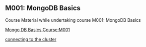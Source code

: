 ## M001: MongoDB Basics

Course Material while undertaking course M001: MongoDB Basics

[Mongo DB Basics Course:M001](https://university.mongodb.com/courses/M001/about)

[connecting to the cluster](mongo "mongodb+srv://m001-student:m001-mongodb-basics@sandbox.y1q6m.mongodb.net/admin")
